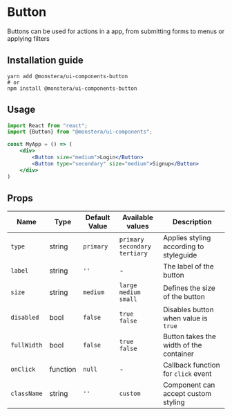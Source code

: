 # Button

Buttons can be used for actions in a app, from submitting forms to menus or applying filters

## Installation guide

```
yarn add @monstera/ui-components-button
# or
npm install @monstera/ui-components-button
```


## Usage

```jsx
import React from "react";
import {Button} from "@monstera/ui-components";

const MyApp = () => (
    <div>
        <Button size="medium">Login</Button>
        <Button type="secondary" size="medium">Signup</Button>
    </div>
)
```

## Props

| Name | Type | Default Value | Available values | Description |
| --- | --- | --- | --- | --- |
| `type` | string | `primary` | `primary` <br/> `secondary` <br/> `tertiary` | Applies styling according to styleguide |
| `label` | string | `''` | - | The label of the button |
| `size` | string | `medium` | `large` <br/> `medium`  <br/> `small` | Defines the size of the button |
| `disabled` | bool | `false` | `true` <br /> `false` | Disables button when value is `true`|
| `fullWidth` | bool | `false` | `true` <br /> `false` | Button takes the width of the container |
| `onClick` | function | `null` | - | Callback function for `click` event |
| `className` | string  | `''` | `custom` | Component can accept custom styling |

